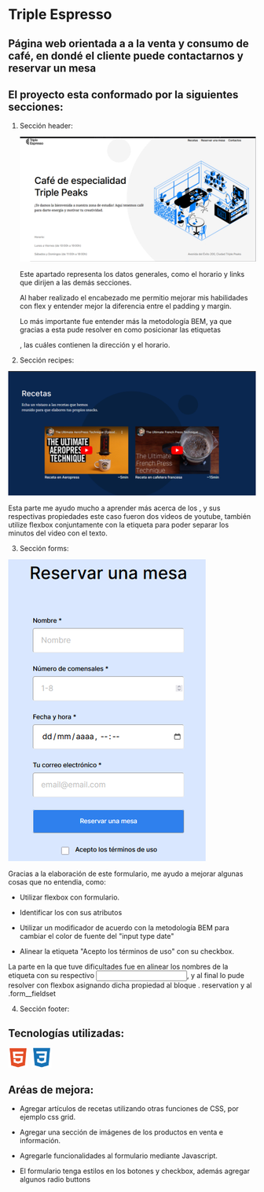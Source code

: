 # Triple Espresso

## Página web orientada a a la venta y consumo de café, en dondé el cliente puede contactarnos y reservar un mesa

## El proyecto esta conformado por la siguientes secciones:

1. Sección header:

   ![alt text](image.png)

   Este apartado representa los datos generales, como el horario y links que dirijen a las demás secciones.

   Al haber realizado el encabezado me permitio mejorar mis habilidades con flex y entender mejor la diferencia entre el padding y margin.

   Lo más importante fue entender más la metodología BEM, ya que gracias a esta pude resolver en como posicionar las etiquetas <p>, las cuáles contienen la dirección y el horario.

2. Sección recipes:

![alt text](image-1.png)

Esta parte me ayudo mucho a aprender más acerca de los <inframes>, y sus respectivas propiedades este caso fueron dos videos de youtube, también utilize flexbox conjuntamente con la etiqueta <span> para poder separar los minutos del video con el texto.

3. Sección forms:

![alt text](image-2.png)

Gracias a la elaboración de este formulario, me ayudo a mejorar algunas cosas que no entendia, como:

- Utilizar flexbox con formulario.

- Identificar los <inputs> con sus atributos

- Utilizar un modificador de acuerdo con la metodología BEM para cambiar el color de fuente del "input type date"

- Alinear la etiqueta <label> "Acepto los términos de uso" con su checkbox.

La parte en la que tuve dificultades fue en alinear los nombres de la etiqueta <label> con su respectivo <input>, y al final lo pude resolver con flexbox asignando dicha propiedad al bloque . reservation y al .form\_\_fieldset

4. Sección footer: <!-- Pendiente a completar descripción -->

## Tecnologías utilizadas:

<img src="https://github.com/devicons/devicon/blob/master/icons/html5/html5-plain.svg" title="HTML5" alt="HTML" width="40" height="40"/>&nbsp;
<img src="https://github.com/devicons/devicon/blob/master/icons/css3/css3-plain.svg" title="HTML5" alt="HTML" width="40" height="40"/>&nbsp;

## Aréas de mejora:

- Agregar artículos de recetas utilizando otras funciones de CSS, por ejemplo css grid.

- Agregar una sección de imágenes de los productos en venta e información.

- Agregarle funcionalidades al formulario mediante Javascript.

- El formulario tenga estilos en los botones y checkbox, además agregar algunos radio buttons
